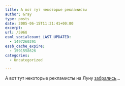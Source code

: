 ```yaml
---
title: А вот тут некоторые рекламисты
author: Gray
type: posts
date: 2005-06-15T11:31:41+00:00
excerpt:
url: /5968
esml_socialcount_LAST_UPDATED:
  - 1497260291
essb_cache_expire:
  - 1591558626
categories:
  - Uncategorized

---
```








А вот тут некоторые рекламисты на Луну <a href="http://news.proext.com/other/17333.html" target="_blank">забрались</a>&#8230;